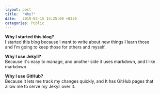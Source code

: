```yaml
---
layout: post
title:  "Why?"
date:   2019-03-15 14:25:00 +0330
categories: Public
---
```

__Why I started this blog?__  
I started this blog because I want to write about new things I learn those and I'm going to keep those for others and myself.

__Why I use Jekyll?__  
Because it's easy to manage, and another side it uses markdown, and I like markdown.

__Why I use GitHub?__  
Because it lets me track my changes quickly, and It has GitHub pages that allow me to serve my Jekyll over it.
